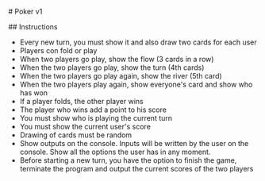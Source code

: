 # Poker v1

## Instructions

- Every new turn, you must show it and also draw two cards for each user
- Players con fold or play
- When two players go play, show the flow (3 cards in a row)
- When the two players go play, show the turn (4th cards)
- When the two players go play again, show the river (5th card)
- When the two players play again, show everyone's card and show who has won
- If a player folds, the other player wins
- The player who wins add a point to his score
- You must show who is playing the current turn
- You must show the current user's score
- Drawing of cards must be random
- Show outputs on the console. Inputs will be written by the user on the console. Show all the options the user has in any moment.
- Before starting a new turn, you have the option to finish the game, terminate the program and output the current scores of the two players
